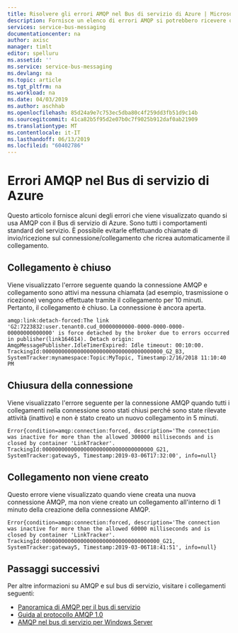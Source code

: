 ```yaml
---
title: Risolvere gli errori AMQP nel Bus di servizio di Azure | Microsoft Docs
description: Fornisce un elenco di errori AMQP si potrebbero ricevere quando si usa il Bus di servizio di Azure e causare degli errori.
services: service-bus-messaging
documentationcenter: na
author: axisc
manager: timlt
editor: spelluru
ms.assetid: ''
ms.service: service-bus-messaging
ms.devlang: na
ms.topic: article
ms.tgt_pltfrm: na
ms.workload: na
ms.date: 04/03/2019
ms.author: aschhab
ms.openlocfilehash: 85d24a9e7c753ec5dba80c4f259dd3fb51d9c14b
ms.sourcegitcommit: 41ca82b5f95d2e07b0c7f9025b912daf0ab21909
ms.translationtype: MT
ms.contentlocale: it-IT
ms.lasthandoff: 06/13/2019
ms.locfileid: "60402786"
---
```

# <a name="amqp-errors-in-azure-service-bus"></a>Errori AMQP nel Bus di servizio di Azure
Questo articolo fornisce alcuni degli errori che viene visualizzato quando si usa AMQP con il Bus di servizio di Azure. Sono tutti i comportamenti standard del servizio. È possibile evitarle effettuando chiamate di invio/ricezione sul connessione/collegamento che ricrea automaticamente il collegamento.

## <a name="link-is-closed"></a>Collegamento è chiuso 
Viene visualizzato l'errore seguente quando la connessione AMQP e collegamento sono attivi ma nessuna chiamata (ad esempio, trasmissione o ricezione) vengono effettuate tramite il collegamento per 10 minuti. Pertanto, il collegamento è chiuso. La connessione è ancora aperta.

```
amqp:link:detach-forced:The link 'G2:7223832:user.tenant0.cud_00000000000-0000-0000-0000-00000000000000' is force detached by the broker due to errors occurred in publisher(link164614). Detach origin: AmqpMessagePublisher.IdleTimerExpired: Idle timeout: 00:10:00. TrackingId:00000000000000000000000000000000000000_G2_B3, SystemTracker:mynamespace:Topic:MyTopic, Timestamp:2/16/2018 11:10:40 PM
```

## <a name="connection-is-closed"></a>Chiusura della connessione
Viene visualizzato l'errore seguente per la connessione AMQP quando tutti i collegamenti nella connessione sono stati chiusi perché sono state rilevate attività (inattivo) e non è stato creato un nuovo collegamento in 5 minuti.

```
Error{condition=amqp:connection:forced, description='The connection was inactive for more than the allowed 300000 milliseconds and is closed by container 'LinkTracker'. TrackingId:00000000000000000000000000000000000_G21, SystemTracker:gateway5, Timestamp:2019-03-06T17:32:00', info=null}
```

## <a name="link-is-not-created"></a>Collegamento non viene creato 
Questo errore viene visualizzato quando viene creata una nuova connessione AMQP, ma non viene creato un collegamento all'interno di 1 minuto della creazione della connessione AMQP.

```
Error{condition=amqp:connection:forced, description='The connection was inactive for more than the allowed 60000 milliseconds and is closed by container 'LinkTracker'. TrackingId:0000000000000000000000000000000000000_G21, SystemTracker:gateway5, Timestamp:2019-03-06T18:41:51', info=null}
```

## <a name="next-steps"></a>Passaggi successivi

Per altre informazioni su AMQP e sul bus di servizio, visitare i collegamenti seguenti:

* [Panoramica di AMQP per il bus di servizio]
* [Guida al protocollo AMQP 1.0]
* [AMQP nel bus di servizio per Windows Server]

[Panoramica di AMQP per il bus di servizio]: service-bus-amqp-overview.md
[Guida al protocollo AMQP 1.0]: service-bus-amqp-protocol-guide.md
[AMQP nel bus di servizio per Windows Server]: https://docs.microsoft.com/previous-versions/service-bus-archive/dn282144(v=azure.100)
